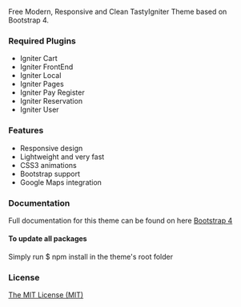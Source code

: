 Free Modern, Responsive and Clean TastyIgniter Theme based on Bootstrap 4.

### Required Plugins
- Igniter Cart
- Igniter FrontEnd
- Igniter Local
- Igniter Pages
- Igniter Pay Register
- Igniter Reservation
- Igniter User

### Features
- Responsive design
- Lightweight and very fast
- CSS3 animations
- Bootstrap support
- Google Maps integration

### Documentation
Full documentation for this theme can be found on here [Bootstrap 4](https://getbootstrap.com/docs)

#### To update all packages
Simply run $ npm install in the theme's root folder

### License
[The MIT License (MIT)](https://tastyigniter.com/licence/)